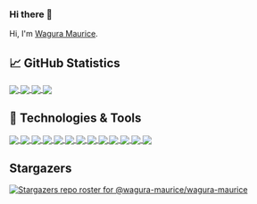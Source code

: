 ### Hi there 👋

<!--
**wagura-maurice/wagura-maurice** is a ✨ _special_ ✨ repository because its `README.md` (this file) appears on your GitHub profile.

Here are some ideas to get you started:

- 🔭 I’m currently working on ...
- 🌱 I’m currently learning ...
- 👯 I’m looking to collaborate on ...
- 🤔 I’m looking for help with ...
- 💬 Ask me about ...
- 📫 How to reach me: ...
- 😄 Pronouns: ...
- ⚡ Fun fact: ...
-->

Hi, I'm [Wagura Maurice](https://waguramaurice.com/).

## &#x1f4c8; GitHub Statistics

<a href="https://github.com/wagura-maurice/wagura-maurice">
  <img align="center" src="https://github-readme-stats.vercel.app/api/top-langs/?username=wagura-maurice&show_icons=true&hide=html&title_color=abd200&text_color=f9f9f9f9&icon_color=70a5fd&bg_color=373f51&"/>
</a>

<a href="https://github.com/wagura-maurice/wagura-maurice">
  <img align="center" src="https://github-readme-stats.vercel.app/api?username=wagura-maurice&show_icons=true&count_private=true&title_color=abd200&text_color=f9f9f9f9&icon_color=70a5fd&bg_color=373f51&"/>
</a>

<a href="https://github.com/wagura-maurice/modelcache">
  <img align="center" src="https://github-readme-stats.vercel.app/api/pin/?username=wagura-maurice&repo=modelcache&title_color=abd200&text_color=f9f9f9f9&icon_color=70a5fd&bg_color=373f51&"/>
</a>

<!-- <a href="https://github.com/wagura-maurice/msphpsql">
  <img align="center" src="https://github-readme-stats.vercel.app/api/pin/?username=microsoft&repo=msphpsql&title_color=abd200&text_color=f9f9f9f9&icon_color=70a5fd&bg_color=373f51&"/>
</a> -->

<a href="https://github.com/wagura-maurice">
  <img align="center" src="https://github-readme-stats.vercel.app/api/wakatime?username=montanabay39&title_color=abd200&text_color=f9f9f9f9&icon_color=70a5fd&bg_color=373f51&"/>
</a>

## 🔧 Technologies & Tools
<a href="https://github.com/wagura-maurice">
<img align="center" src="https://img.shields.io/badge/OS-Linux-informational?style=flat&logo=linux&color=70a5fd"/>
<img align="center" src="https://img.shields.io/badge/Editor-IntelliJ_IDEA-informational?style=flat&logo=intellij-idea&color=70a5fd"/>
<img align="center" src="https://img.shields.io/badge/Code-Python-informational?style=flat&logo=python&color=70a5fd"/>
<img align="center" src="https://img.shields.io/badge/Code-JavaScript-informational?style=flat&logo=javascript&color=70a5fd"/>
<img align="center" src="https://img.shields.io/badge/Code-Golang-informational?style=flat&logo=go&color=70a5fd"/>
<img align="center" src="https://img.shields.io/badge/Code-Make-informational?style=flat&logo=cmake&color=70a5fd"/>
<img align="center" src="https://img.shields.io/badge/Code-Vue-informational?style=flat&logo=vue.js&color=70a5fd"/>
<img align="center" src="https://img.shields.io/badge/Shell-Bash-informational?style=flat&logo=gnu-bash&color=70a5fd"/>
<img align="center" src="https://img.shields.io/badge/Tools-PostgreSQL-informational?style=flat&logo=postgresql&color=70a5fd"/>
<img align="center" src="https://img.shields.io/badge/Tools-Docker-informational?style=flat&logo=docker&color=70a5fd"/>
<img align="center" src="https://img.shields.io/badge/Tools-Kubernetes-informational?style=flat&logo=kubernetes&color=70a5fd"/>
<img align="center" src="https://img.shields.io/badge/Tools-Red_Hat_OpenShift-informational?style=flat&logo=red-hat-open-shift&color=70a5fd"/>
<img align="center" src="https://img.shields.io/badge/Cloud-Digital_Ocean-informational?style=flat&logo=digitalocean&color=70a5fd"/>
<a/>

## Stargazers

[![Stargazers repo roster for @wagura-maurice/wagura-maurice](https://reporoster.com/stars/wagura-maurice/wagura-maurice)](httpsn://github.com/wagura-maurice/wagura-maurice/stargazers)